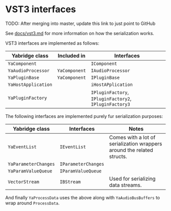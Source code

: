# VST3 interfaces

TODO: After merging into master, update this link to just point to GitHub

See [docs/vst3.md](../../../../docs/vst3.md) for more information on how the
serialization works.

VST3 interfaces are implemented as follows:

| Yabridge class      | Included in   | Interfaces                                             |
| ------------------- | ------------- | ------------------------------------------------------ |
| `YaComponent`       |               | `IComponent`                                           |
| `YaAudioProcessor`  | `YaComponent` | `IAudioProcessor`                                      |
| `YaPluginBase`      | `YaComponent` | `IPluginBase`                                          |
| `YaHostApplication` |               | `iHostAPplication`                                     |
| `YaPluginFactory`   |               | `IPluginFactory`, `IPluginFactory2`, `IPluginFactory3` |

The following interfaces are implemented purely fur serialization purposes:

| Yabridge class       | Interfaces          | Notes                                                                  |
| -------------------- | ------------------- | ---------------------------------------------------------------------- |
| `YaEventList`        | `IEventList`        | Comes with a lot of serialization wrappers around the related structs. |
| `YaParameterChanges` | `IParameterChanges` |                                                                        |
| `YaParamValueQueue`  | `IParamValueQueue`  |                                                                        |
| `VectorStream`       | `IBStream`          | Used for serializing data streams.                                     |

And finally `YaProcessData` uses the above along with `YaAudioBusBuffers` to
wrap around `ProcessData`.
